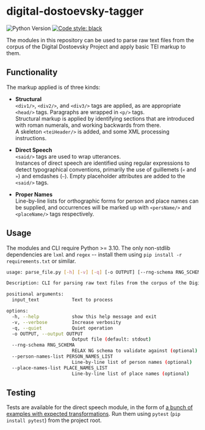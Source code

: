 
# digital-dostoevsky-tagger

![Python Version](https://img.shields.io/badge/python-3.10|3.11-blue?logo=python&logoColor=white)
[![Code style: black](https://img.shields.io/badge/code%20style-black-000000.svg)](https://github.com/psf/black)

The modules in this repository can be used to parse raw text files from the corpus of the Digital Dostoevsky Project and apply basic TEI markup to them.


## Functionality

The markup applied is of three kinds:

* **Structural**  
  `<div1/>`, `<div2/>`, and `<div3/>` tags are applied, as are appropriate `<head/>` tags.  Paragraphs are wrapped in `<p/>` tags.  
  Structural markup is applied by identifying sections that are introduced with roman numerals, and working backwards from there.  
  A skeleton `<teiHeader/>` is added, and some XML processing instructions.

* **Direct Speech**  
  `<said/>` tags are used to wrap utterances.  
  Instances of direct speech are identified using regular expressions to detect typographical conventions, primarily the use of guillemets (`«` and `»`) and emdashes (`—`).  Empty placeholder attributes are added to the `<said/>` tags.

* **Proper Names**  
  Line-by-line lists for orthographic forms for person and place names can be supplied, and occurrences will be marked up with `<persName/>` and `<placeName/>` tags respectively.


## Usage

The modules and CLI require Python >= 3.10.  The only non-stdlib dependencies are `lxml` and `regex` -- install them using `pip install -r requirements.txt` or similar.

```sh
usage: parse_file.py [-h] [-v] [-q] [-o OUTPUT] [--rng-schema RNG_SCHEMA] [--person-names-list PERSON_NAMES_LIST] [--place-names-list PLACE_NAMES_LIST] input_text

Description: CLI for parsing raw text files from the corpus of the Digital Dostoevsky Project and applying basic TEI markup.

positional arguments:
  input_text            Text to process

options:
  -h, --help            show this help message and exit
  -v, --verbose         Increase verbosity
  -q, --quiet           Quiet operation
  -o OUTPUT, --output OUTPUT
                        Output file (default: stdout)
  --rng-schema RNG_SCHEMA
                        RELAX NG schema to validate against (optional)
  --person-names-list PERSON_NAMES_LIST
                        Line-by-line list of person names (optional)
  --place-names-list PLACE_NAMES_LIST
                        Line-by-line list of place names (optional) 
```


## Testing

Tests are available for the direct speech module, in the form of [a bunch of examples with expected transformations](tests/test_direct_speech.py).  Run them using `pytest` (`pip install pytest`) from the project root.
